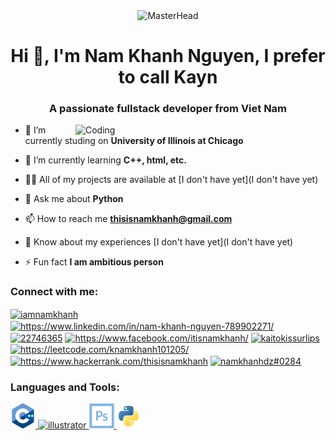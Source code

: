 <div align="center">
  <img src="https://i.pinimg.com/originals/5d/87/88/5d8788d031f811a4d16b54c11a991e3a.gif" alt="MasterHead" width="600">
</div>
<h1 align="center">Hi 👋, I'm Nam Khanh Nguyen, I prefer to call Kayn</h1>
<h3 align="center">A passionate fullstack developer from Viet Nam</h3>
<img align="right" alt="Coding" width="400" src="https://i.pinimg.com/564x/84/c3/51/84c351114f66fba80d9832377039bc65.jpg">

- 🔭 I’m currently studing on **University of Illinois at Chicago**

- 🌱 I’m currently learning **C++, html, etc.**

- 👨‍💻 All of my projects are available at [I don't have yet](I don't have yet)

- 💬 Ask me about **Python**

- 📫 How to reach me **thisisnamkhanh@gmail.com**

- 📄 Know about my experiences [I don't have yet](I don't have yet)

- ⚡ Fun fact **I am ambitious person**

<h3 align="left">Connect with me:</h3>
<p align="left">
<a href="https://twitter.com/iamnamkhanh" target="blank"><img align="center" src="https://raw.githubusercontent.com/rahuldkjain/github-profile-readme-generator/master/src/images/icons/Social/twitter.svg" alt="iamnamkhanh" height="30" width="40" /></a>
<a href="https://linkedin.com/in/https://www.linkedin.com/in/nam-khanh-nguyen-789902271/" target="blank"><img align="center" src="https://raw.githubusercontent.com/rahuldkjain/github-profile-readme-generator/master/src/images/icons/Social/linked-in-alt.svg" alt="https://www.linkedin.com/in/nam-khanh-nguyen-789902271/" height="30" width="40" /></a>
<a href="https://stackoverflow.com/users/22746365" target="blank"><img align="center" src="https://raw.githubusercontent.com/rahuldkjain/github-profile-readme-generator/master/src/images/icons/Social/stack-overflow.svg" alt="22746365" height="30" width="40" /></a>
<a href="https://fb.com/https://www.facebook.com/itisnamkhanh/" target="blank"><img align="center" src="https://raw.githubusercontent.com/rahuldkjain/github-profile-readme-generator/master/src/images/icons/Social/facebook.svg" alt="https://www.facebook.com/itisnamkhanh/" height="30" width="40" /></a>
<a href="https://instagram.com/kaitokissurlips" target="blank"><img align="center" src="https://raw.githubusercontent.com/rahuldkjain/github-profile-readme-generator/master/src/images/icons/Social/instagram.svg" alt="kaitokissurlips" height="30" width="40" /></a>
<a href="https://www.leetcode.com/https://leetcode.com/knamkhanh101205/" target="blank"><img align="center" src="https://raw.githubusercontent.com/rahuldkjain/github-profile-readme-generator/master/src/images/icons/Social/leet-code.svg" alt="https://leetcode.com/knamkhanh101205/" height="30" width="40" /></a>
<a href="https://www.hackerearth.com/https://www.hackerrank.com/thisisnamkhanh" target="blank"><img align="center" src="https://raw.githubusercontent.com/rahuldkjain/github-profile-readme-generator/master/src/images/icons/Social/hackerearth.svg" alt="https://www.hackerrank.com/thisisnamkhanh" height="30" width="40" /></a>
<a href="https://discord.gg/namkhanhdz#0284" target="blank"><img align="center" src="https://raw.githubusercontent.com/rahuldkjain/github-profile-readme-generator/master/src/images/icons/Social/discord.svg" alt="namkhanhdz#0284" height="30" width="40" /></a>
</p>

<h3 align="left">Languages and Tools:</h3>
<p align="left"> <a href="https://www.w3schools.com/cpp/" target="_blank" rel="noreferrer"> <img src="https://raw.githubusercontent.com/devicons/devicon/master/icons/cplusplus/cplusplus-original.svg" alt="cplusplus" width="40" height="40"/> </a> <a href="https://www.adobe.com/in/products/illustrator.html" target="_blank" rel="noreferrer"> <img src="https://www.vectorlogo.zone/logos/adobe_illustrator/adobe_illustrator-icon.svg" alt="illustrator" width="40" height="40"/> </a> <a href="https://www.photoshop.com/en" target="_blank" rel="noreferrer"> <img src="https://raw.githubusercontent.com/devicons/devicon/master/icons/photoshop/photoshop-line.svg" alt="photoshop" width="40" height="40"/> </a> <a href="https://www.python.org" target="_blank" rel="noreferrer"> <img src="https://raw.githubusercontent.com/devicons/devicon/master/icons/python/python-original.svg" alt="python" width="40" height="40"/> </a> </p>

